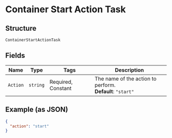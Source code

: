 
# Container Start Action Task

## Structure

`ContainerStartActionTask`

## Fields

| Name | Type | Tags | Description |
|  --- | --- | --- | --- |
| `Action` | `string` | Required, Constant | The name of the action to perform.<br>**Default**: `"start"` |

## Example (as JSON)

```json
{
  "action": "start"
}
```

